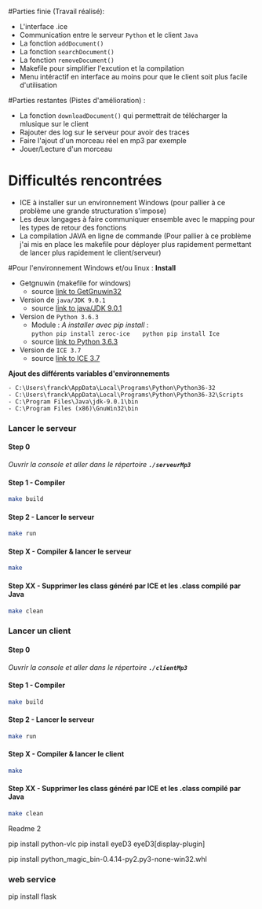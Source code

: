 #Parties finie (Travail réalisé):
- L'interface .ice 
- Communication entre le serveur `Python` et le client `Java`
- La fonction `addDocument()`
- La fonction `searchDocument()`
- La fonction `removeDocument()`
- Makefile pour simplifier l'excution et la compilation
- Menu intéractif en interface au moins pour que le client soit plus facile d'utilisation

#Parties restantes (Pistes d'amélioration) :
- La fonction `downloadDocument()` qui permettrait de télécharger la mlusique sur le client
- Rajouter des log sur le serveur pour avoir des traces
- Faire l'ajout d'un morceau réel en mp3 par exemple
- Jouer/Lecture d'un morceau

# Difficultés rencontrées
- ICE à installer sur un environnement Windows (pour pallier à ce problème une grande structuration s'impose)
- Les deux langages à faire communiquer ensemble avec le mapping pour les types de retour des fonctions
- La compilation JAVA en ligne de commande (Pour pallier à ce problème j'ai mis en place les makefile pour déployer plus rapidement permettant de lancer plus rapidement le client/serveur)

#Pour l'environnement Windows et/ou linux :
**Install**
  - Getgnuwin (makefile for windows) 
    - source  [link to GetGnuwin32](http://getgnuwin32.sourceforge.net)
  - Version de `java/JDK 9.0.1`
    - source  [link to java/JDK 9.0.1](http://www.oracle.com/technetwork/java/javase/downloads/jdk9-downloads-3848520.html)
  - Version de `Python 3.6.3`
    - Module :  _A installer avec pip install_ :   
            ```python
               pip install zeroc-ice  
            ```
            ```python
               pip install Ice 
            ```
    - source  [link to Python 3.6.3](https://www.python.org/downloads/)
  - Version de `ICE 3.7` 
    - source  [link to ICE 3.7](https://zeroc.com/downloads//ice)



**Ajout des différents variables d'environnements**
```
- C:\Users\franck\AppData\Local\Programs\Python\Python36-32
- C:\Users\franck\AppData\Local\Programs\Python\Python36-32\Scripts
- C:\Program Files\Java\jdk-9.0.1\bin
- C:\Program Files (x86)\GnuWin32\bin
```

### Lancer le serveur

#### Step 0
_Ouvrir la console et aller dans le répertoire **`./serveurMp3`**_
#### Step 1 - Compiler
```bash
make build
```
#### Step 2 - Lancer le serveur
```bash
make run
```
#### Step X - Compiler & lancer le serveur
```bash
make
```
#### Step XX - Supprimer les class généré par ICE et les .class compilé par Java
```bash
make clean
```

### Lancer un client

#### Step 0
_Ouvrir la console et aller dans le répertoire **`./clientMp3`**_
#### Step 1 - Compiler
```bash
make build
```
#### Step 2 - Lancer le serveur
```bash
make run
```
#### Step X - Compiler & lancer le client
```bash
make
```
#### Step XX - Supprimer les class généré par ICE et les .class compilé par Java
```bash
make clean
```


Readme 2

pip install python-vlc
pip install eyeD3 eyeD3[display-plugin]

pip install python_magic_bin-0.4.14-py2.py3-none-win32.whl

### web service
pip install flask